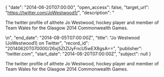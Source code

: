 {
  "date": "2014-06-20T07:00:00", 
  "open_access": false, 
  "target_url": "https://twitter.com/JoWestwood1/", 
  "description": "<p>The twitter profile of althete Jo Westwood, hockey player and member of Team Wales for the Glasgow 2014 Commonwealth Games.</p>\n", 
  "end_date": "2014-08-05T07:00:00Z", 
  "title": "Jo Westwood (JoWestwood1) on Twitter", 
  "record_id": "20140620T070000/26xj5ZtZUyFncU5wEX8gsA==", 
  "publisher": "twitter.com", 
  "start_date": "2014-06-20T07:00:00Z", 
  "subject": null
}

<p>The twitter profile of althete Jo Westwood, hockey player and member of Team Wales for the Glasgow 2014 Commonwealth Games.</p>
